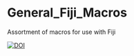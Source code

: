 # General_Fiji_Macros
Assortment of macros for use with Fiji

[![DOI](https://zenodo.org/badge/602158006.svg)](https://zenodo.org/doi/10.5281/zenodo.11388986)
